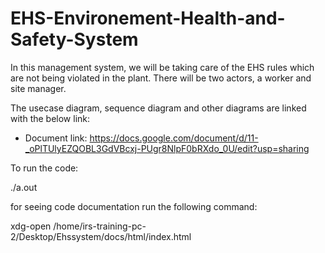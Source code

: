 # EHS-Environement-Health-and-Safety-System
In this management system, we will be taking care of the EHS rules which are not being violated in the plant. There will be two actors, a worker and site manager.

The usecase diagram, sequence diagram and other diagrams are linked with the below link:

- Document link: https://docs.google.com/document/d/11-_oPlTUlyEZQOBL3GdVBcxj-PUgr8NlpF0bRXdo_0U/edit?usp=sharing

To run the code:

./a.out

for seeing code documentation run the following command:

xdg-open /home/irs-training-pc-2/Desktop/Ehssystem/docs/html/index.html
